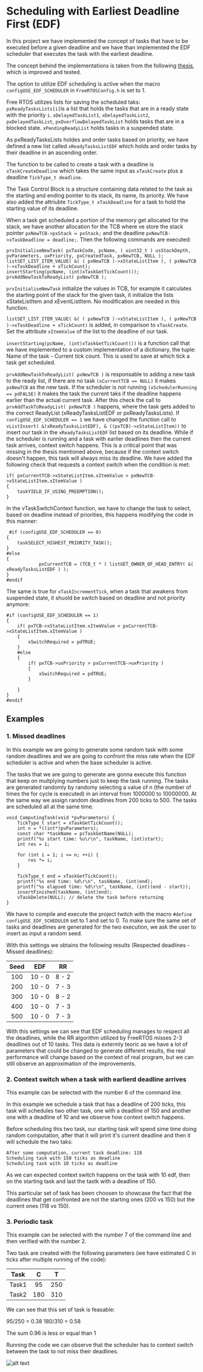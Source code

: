 # Scheduling with Earliest Deadline First (EDF)
In this project we have implemented the concept of tasks that have to be executed before a given deadline and we have than implemented the EDF scheduler that executes the task with the earliest deadline.

The concept behind the implementations is taken from the following [thesis](http://beru.univ-brest.fr/cheddar/contribs/examples_of_use/carraro16.pdf), which is improved and tested.

The option to utilize EDF scheduling is active when the macro `configUSE_EDF_SCHEDULER` in `FreeRTOSConfig.h` is set to 1.

Free RTOS utilizes lists for saving the scheduled taks:
`pxReadyTasksLists[i]`is a list that holds the tasks that are in a ready state with the priority `i`.
`xDelayedTaskList1`, `xDelayedTaskList2`, `pxDelayedTaskList`, `pxOverflowDelayedTaskList` holds tasks that are in a blocked state.
`xPendingReadyList` holds tasks in a suspended state.

As pxReadyTasksLists holdes and order tasks based on priority, we have defined a new list called `xReadyTasksListEDF` which holds and order tasks by their deadline in an ascending order.

The function to be called to create a task with a deadline is `xTaskCreateDeadline` which takes the same input as `xTaskCreate` plus a deadline `TickType_t deadline`.

The Task Control Block is a structure containing data related to the task as the starting and ending pointer to its stack, its name, its priority. We have also added the attriubte `TickType_t xTaskDeadline` for a task to hold the starting value of its deadline.

When a task get scheduled a portion of the memory get allocated for the stack, we have another allocation for the TCB where ve store the stack pointer `pxNewTCB->pxStack = pxStack;` and the deadline `pxNewTCB->xTaskDeadline = deadline;`. Then the following commands are executed:

```
prvInitialiseNewTask( pxTaskCode, pcName, ( uint32_t ) usStackDepth, pvParameters, uxPriority, pxCreatedTask, pxNewTCB, NULL );
listSET_LIST_ITEM_VALUE( &( ( pxNewTCB )->xStateListItem ), ( pxNewTCB )->xTaskDeadline + xTickCount); 
insertStarting(pcName, (int)xTaskGetTickCount());
prvAddNewTaskToReadyList( pxNewTCB );
```

`prvInitialiseNewTask` initialize the values in TCB, for example it calculates the starting point of the stack for the given task, it initialize the lists xStateListItem and xEventListItem. No modification are needed in this function.

`listSET_LIST_ITEM_VALUE( &( ( pxNewTCB )->xStateListItem ), ( pxNewTCB )->xTaskDeadline + xTickCount)` is added, in comparison to `xTaskCreate`. Set the attribute `xItemValue` of the list to the deadline of our task.

`insertStarting(pcName, (int)xTaskGetTickCount())` is a function call that we have implemented to a custom implementation of a dictionary, the tuple: Name of the task - Current tick count. This is used to save at which tick a task get scheduled.

`prvAddNewTaskToReadyList( pxNewTCB )` is responsable to adding a new task to the ready list, if there are no task `(xCurrentTCB == NULL)` it makes `pxNewTCB` as the new task. If the scheduler is not running `(xSchedulerRunning == pdFALSE)` it makes the task the current taks if the deadline happens earlier than the actual current task. After this check the call to `prvAddTaskToReadyList( pxNewTCB )` happens, where the task gets added to the correct ReadyList (xReadyTasksListEDF or pxReadyTasksLists). If `configUSE_EDF_SCHEDULER == 1` we have changed the function call to `vListInsert( &(xReadyTasksListEDF), & ((pxTCB)->xStateListItem))` to insert our task in the `xReadyTasksListEDF` list based on its deadline. While if the scheduler is running and a task with earlier deadlines then the current task arrives, context switch happens. This is a critical point that was missing in the thesis mentioned above, because if the context switch doesn't happen, this task will always miss its deadline. We have added the following check that requests a context switch when the condition is met:
```
if( pxCurrentTCB->xStateListItem.xItemValue > pxNewTCB->xStateListItem.xItemValue )
{
    taskYIELD_IF_USING_PREEMPTION();
}
```

In the vTaskSwitchContext function, we have to change the task to select, based on deadline instead of priorities, this happens modifying the code in this manner:

```
 #if (configUSE_EDF_SCHEDULER == 0)
{
    taskSELECT_HIGHEST_PRIORITY_TASK();
}
#else
{
            pxCurrentTCB = (TCB_t * ) listGET_OWNER_OF_HEAD_ENTRY( &( xReadyTasksListEDF ) );
}
#endif
```

The same is true for `xTaskIncrementTick`, when a task that awakens from suspended state, it shuold be switch based on deadline and not priority anymore:

```
#if (configUSE_EDF_SCHEDULER == 1)
{
    if( pxTCB->xStateListItem.xItemValue < pxCurrentTCB->xStateListItem.xItemValue )
    {
        xSwitchRequired = pdTRUE;
    }
    #else
    {
        if( pxTCB->uxPriority > pxCurrentTCB->uxPriority )
        {
            xSwitchRequired = pdTRUE;
        }

    }
}
#endif
```

## Examples

### 1. Missed deadlines

In this example we are going to generate some random task with some random deadlines and we are going to confront the miss rate when the EDF scheduler is active and when the base scheduler is active.

The tasks that we are going to generate are gonna execute this function that keep on multplying numbers just to keep the task running. The tasks are generated randomly by randomy selecting a value of n (the number of times the for cycle is executed) in an interval from 1000000 to 10000000.
At the same way we assign random deadlines from 200 ticks to 500.
The tasks are scheduled all at the same time.

```
void ComputingTask(void *pvParameters) {
    TickType_t start = xTaskGetTickCount();
    int n = *((int*)pvParameters);
	const char *taskName = pcTaskGetName(NULL);
	printf("%s start time: %u\r\n", taskName, (int)start);
    int res = 1;

    for (int i = 1; i <= n; ++i) {
        res *= i;
    }

    TickType_t end = xTaskGetTickCount();
	printf("%s end time: %d\r\n", taskName, (int)end);
    printf("%s elapsed time: %d\r\n", taskName, (int)(end - start));
	insertFinished(taskName, (int)end);
    vTaskDelete(NULL); // delete the task before returning
}
```

We have to compile and execute the project twitch with the macro `#define configUSE_EDF_SCHEDULER` set to 1 and set to 0.
To make sure the same set of tasks and deadlines are generated for the two execution, we ask the user to insert as input a random seed.

With this settings we obtains the following results (Respected deadlines - Missed deadlines):

| Seed | EDF | RR |
|:----:|:----:|:----:|
| 100  | 10 - 0  | 8 - 2  |
| 200  | 10 - 0  | 7 - 3  |
| 300  | 10 - 0  | 8 - 2  |
| 400  | 10 - 0  | 7 - 3  |
| 500  | 10 - 0  | 7 - 3  |

With this settings we can see that EDF scheduling manages to respect all the deadlines, while the RR algorithm utilized by FreeRTOS misses 2-3 deadlines out of 10 tasks.
This data is extermly teoric as we have a lot of parameters that could be changed to generate different results, the real performance will change based on the context of real program, but we can still observe an approximation of the improvements.

### 2. Context switch when a task with earlierd deadline arrives

This example can be selected with the number 6 of the command line.

In this example we schedule a task that has a deadline of 200 ticks, this task will schedules two other task, one with a deadline of 150 and another one with a deadline of 10 and we observe how context switch happens.

Before scheduling this two task, our starting task will spend sime time doing random computation, after that it will print it's current deadline and then it will schedule the two taks: 
```
After some computation, current task deadline: 118
Scheduling task with 150 ticks as deadline
Scheduling task with 10 ticks as deadline
```

As we can expected context switch happens on the task with 10 edf, then on the starting task and last the tastk with a deadline of 150.

This particular set of task has been choosen to showcase the fact that the deadlines that get confronted are not the starting ones (200 vs 150) but the current ones (118 vs 150).

### 3. Periodic task

This example can be selected with the number 7 of the command line and then verified with the number 2.

Two task are created with the following parameters (we have estimated C in ticks after multiple running of the code):

| Task | C | T |
|:----:|:----:|:----:|
| Task1 | 95 | 250 |
| Task2 | 180 | 310 |

We can see that this set of task is feasable:

95/250 = 0.38
180/310 =  0.58

The sum 0.96 is less or equal than 1

Running the code we can observe that the scheduler has to context switch between the task to not miss their deadlines.

![alt text](/gannt.jpeg)